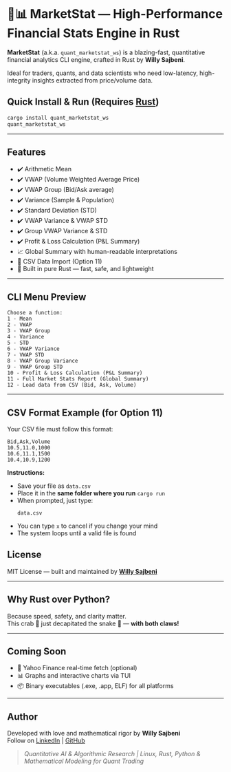 # 🦀📊 MarketStat — High-Performance Financial Stats Engine in Rust

**MarketStat** (a.k.a. `quant_marketstat_ws`) is a blazing-fast, quantitative financial analytics CLI engine, crafted in Rust by **Willy Sajbeni**.

Ideal for traders, quants, and data scientists who need low-latency, high-integrity insights extracted from price/volume data.

## Quick Install & Run (Requires [Rust](https://www.rust-lang.org/tools/install))

```bash
cargo install quant_marketstat_ws
quant_marketstat_ws
```
---

## Features

- ✔️ Arithmetic Mean  
- ✔️ VWAP (Volume Weighted Average Price)  
- ✔️ VWAP Group (Bid/Ask average)  
- ✔️ Variance (Sample & Population)  
- ✔️ Standard Deviation (STD)  
- ✔️ VWAP Variance & VWAP STD  
- ✔️ Group VWAP Variance & STD
- ✔️ Profit & Loss Calculation (P&L Summary)  
- 📈 Global Summary with human-readable interpretations  
- 📂 CSV Data Import (Option 11)  
- 🦀 Built in pure Rust — fast, safe, and lightweight

---

## CLI Menu Preview

```
Choose a function:
1 - Mean
2 - VWAP
3 - VWAP Group
4 - Variance
5 - STD
6 - VWAP Variance
7 - VWAP STD
8 - VWAP Group Variance
9 - VWAP Group STD
10 - Profit & Loss Calculation (P&L Summary)
11 - Full Market Stats Report (Global Summary)
12 - Load data from CSV (Bid, Ask, Volume)
```

---

## CSV Format Example (for Option 11)

Your CSV file must follow this format:

```csv
Bid,Ask,Volume
10.5,11.0,1000
10.6,11.1,1500
10.4,10.9,1200
```

**Instructions:**

- Save your file as `data.csv`
- Place it in the **same folder where you run** `cargo run`
- When prompted, just type:  
  ```
  data.csv
  ```
- You can type `x` to cancel if you change your mind
- The system loops until a valid file is found


## License

MIT License — built and maintained by [**Willy Sajbeni**](https://github.com/willySajbeni)

---

## Why Rust over Python?

Because speed, safety, and clarity matter.  
This crab 🦀 just decapitated the snake 🐍 — **with both claws!**

---

## Coming Soon

- 📡 Yahoo Finance real-time fetch (optional)
- 📊 Graphs and interactive charts via TUI
- 📦 Binary executables (.exe, .app, ELF) for all platforms

---

## Author

Developed with love and mathematical rigor by **Willy Sajbeni**  
Follow on [LinkedIn](https://linkedin.com/in/willysajbeni) | [GitHub](https://github.com/willySajbeni)

> *Quantitative AI & Algorithmic Research | Linux, Rust, Python & Mathematical Modeling for Quant Trading*
